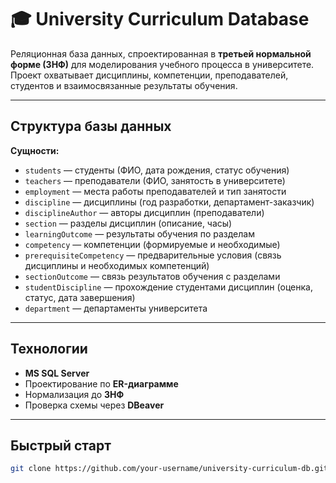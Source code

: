 # 🎓 University Curriculum Database

Реляционная база данных, спроектированная в **третьей нормальной форме (3НФ)** для моделирования учебного процесса в университете. Проект охватывает дисциплины, компетенции, преподавателей, студентов и взаимосвязанные результаты обучения.

---

##  Структура базы данных

**Сущности:**

-  `students` — студенты (ФИО, дата рождения, статус обучения)
-  `teachers` — преподаватели (ФИО, занятость в университете)
-  `employment` — места работы преподавателей и тип занятости
-  `discipline` — дисциплины (год разработки, департамент-заказчик)
-  `disciplineAuthor` — авторы дисциплин (преподаватели)
-  `section` — разделы дисциплин (описание, часы)
-  `learningOutcome` — результаты обучения по разделам
-  `competency` — компетенции (формируемые и необходимые)
-  `prerequisiteCompetency` — предварительные условия (связь дисциплины и необходимых компетенций)
-  `sectionOutcome` — связь результатов обучения с разделами
-  `studentDiscipline` — прохождение студентами дисциплин (оценка, статус, дата завершения)
-  `department` — департаменты университета

---

##  Технологии

- **MS SQL Server**  
- Проектирование по **ER-диаграмме**
- Нормализация до **3НФ**
- Проверка схемы через **DBeaver**

---

##  Быстрый старт

```bash
git clone https://github.com/your-username/university-curriculum-db.git
